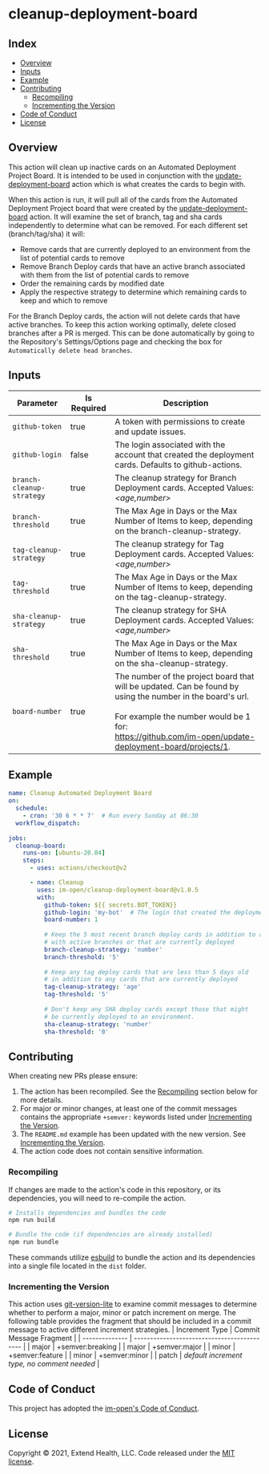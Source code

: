 # cleanup-deployment-board
    
## Index 

- [Overview](#overview)
- [Inputs](#inputs)
- [Example](#example)
- [Contributing](#contributing)
  - [Recompiling](#recompiling)
  - [Incrementing the Version](#incrementing-the-version)
- [Code of Conduct](#code-of-conduct)
- [License](#license)


## Overview
This action will clean up inactive cards on an Automated Deployment Project Board.  It is intended to be used in conjunction with the [update-deployment-board] action which is what creates the cards to begin with.  

When this action is run, it will pull all of the cards from the Automated Deployment Project board that were created by the [update-deployment-board] action.  It will examine the set of branch, tag and sha cards independently to determine what can be removed.  For each different set (branch/tag/sha) it will:
- Remove cards that are currently deployed to an environment from the list of potential cards to remove
- Remove Branch Deploy cards that have an active branch associated with them from the list of potential cards to remove
- Order the remaining cards by modified date
- Apply the respective strategy to determine which remaining cards to keep and which to remove

For the Branch Deploy cards, the action will not delete cards that have active branches. To keep this action working optimally, delete closed branches after a PR is merged.  This can be done automatically by going to the Repository's Settings/Options page and checking the box for `Automatically delete head branches`.

## Inputs

| Parameter                 | Is Required | Description                                                                                                                                                                                                                      |
| ------------------------- | ----------- | -------------------------------------------------------------------------------------------------------------------------------------------------------------------------------------------------------------------------------- |
| `github-token`            | true        | A token with permissions to create and update issues.                                                                                                                                                                            |
| `github-login`            | false       | The login associated with the account that created the deployment cards.  Defaults to github-actions.                                                                                                                            |
| `branch-cleanup-strategy` | true        | The cleanup strategy for Branch Deployment cards.  Accepted Values: *<age,number>*                                                                                                                                               |
| `branch-threshold`        | true        | The Max Age in Days or the Max Number of Items to keep, depending on the branch-cleanup-strategy.                                                                                                                                |
| `tag-cleanup-strategy`    | true        | The cleanup strategy for Tag Deployment cards.  Accepted Values: *<age,number>*                                                                                                                                                  |
| `tag-threshold`           | true        | The Max Age in Days or the Max Number of Items to keep, depending on the tag-cleanup-strategy.                                                                                                                                   |
| `sha-cleanup-strategy`    | true        | The cleanup strategy for SHA Deployment cards.  Accepted Values: *<age,number>*                                                                                                                                                  |
| `sha-threshold`           | true        | The Max Age in Days or the Max Number of Items to keep, depending on the sha-cleanup-strategy.                                                                                                                                   |
| `board-number`            | true        | The number of the project board that will be updated.  Can be found by using the number in the board's url. <br/><br/> For example the number would be 1 for:<br/>https://github.com/im-open/update-deployment-board/projects/1. |


## Example

```yml
name: Cleanup Automated Deployment Board
on:
  schedule:
    - cron: '30 6 * * 7'  # Run every Sunday at 06:30
  workflow_dispatch:
      
jobs:
  cleanup-board:
    runs-on: [ubuntu-20.04]
    steps:
      - uses: actions/checkout@v2

      - name: Cleanup
        uses: im-open/cleanup-deployment-board@v1.0.5
        with:
          github-token: ${{ secrets.BOT_TOKEN}} 
          github-login: 'my-bot'  # The login that created the deployment cards to begin with.  Defaults to github-actions.
          board-number: 1
          
          # Keep the 5 most recent branch deploy cards in addition to any cards
          # with active branches or that are currently deployed
          branch-cleanup-strategy: 'number' 
          branch-threshold: '5'         
          
          # Keep any tag deploy cards that are less than 5 days old
          # in addition to any cards that are currently deployed
          tag-cleanup-strategy: 'age'    
          tag-threshold: '5'         
          
          # Don't keep any SHA deploy cards except those that might 
          # be currently deployed to an environment.
          sha-cleanup-strategy: 'number' 
          sha-threshold: '0'         
```

## Contributing

When creating new PRs please ensure:
1. The action has been recompiled.  See the [Recompiling](#recompiling) section below for more details.
2. For major or minor changes, at least one of the commit messages contains the appropriate `+semver:` keywords listed under [Incrementing the Version](#incrementing-the-version).
3. The `README.md` example has been updated with the new version.  See [Incrementing the Version](#incrementing-the-version).
4. The action code does not contain sensitive information.

### Recompiling

If changes are made to the action's code in this repository, or its dependencies, you will need to re-compile the action.

```sh
# Installs dependencies and bundles the code
npm run build

# Bundle the code (if dependencies are already installed)
npm run bundle
```

These commands utilize [esbuild](https://esbuild.github.io/getting-started/#bundling-for-node) to bundle the action and
its dependencies into a single file located in the `dist` folder.

### Incrementing the Version

This action uses [git-version-lite] to examine commit messages to determine whether to perform a major, minor or patch increment on merge.  The following table provides the fragment that should be included in a commit message to active different increment strategies.
| Increment Type | Commit Message Fragment                     |
| -------------- | ------------------------------------------- |
| major          | +semver:breaking                            |
| major          | +semver:major                               |
| minor          | +semver:feature                             |
| minor          | +semver:minor                               |
| patch          | *default increment type, no comment needed* |

## Code of Conduct

This project has adopted the [im-open's Code of Conduct](https://github.com/im-open/.github/blob/master/CODE_OF_CONDUCT.md).

## License

Copyright &copy; 2021, Extend Health, LLC. Code released under the [MIT license](LICENSE).

[git-version-lite]: https://github.com/im-open/git-version-lite
[update-deployment-board]: https://github.com/im-open/update-deployment-board